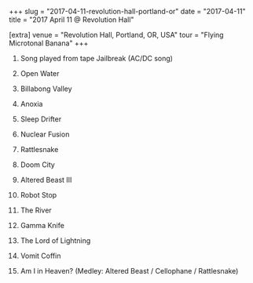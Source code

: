+++
slug = "2017-04-11-revolution-hall-portland-or"
date = "2017-04-11"
title = "2017 April 11 @ Revolution Hall"

[extra]
venue = "Revolution Hall, Portland, OR, USA"
tour = "Flying Microtonal Banana"
+++


 1. Song played from tape
    Jailbreak
    (AC/DC song)

 2. Open Water

 3. Billabong Valley

 4. Anoxia

 5. Sleep Drifter

 6. Nuclear Fusion

 7. Rattlesnake

 8. Doom City

 9. Altered Beast III

10. Robot Stop

11. The River

12. Gamma Knife

13. The Lord of Lightning

14. Vomit Coffin

15. Am I in Heaven?
    (Medley: Altered Beast / Cellophane / Rattlesnake)


